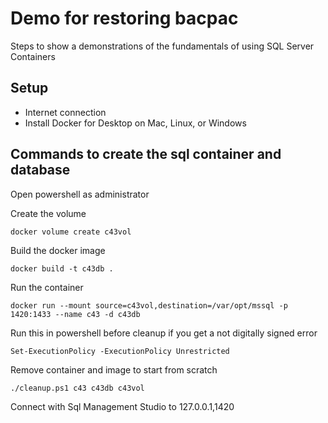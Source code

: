 # Demo for restoring bacpac

Steps to show a demonstrations of the fundamentals of using SQL Server Containers

## Setup

- Internet connection
- Install Docker for Desktop on Mac, Linux, or Windows

## Commands to create the sql container and database

Open powershell as administrator

Create the volume

```
docker volume create c43vol
```

Build the docker image

```
docker build -t c43db .
```
Run the container

```
docker run --mount source=c43vol,destination=/var/opt/mssql -p 1420:1433 --name c43 -d c43db
```

Run this in powershell before cleanup if you get a not digitally signed error

```
Set-ExecutionPolicy -ExecutionPolicy Unrestricted
```

Remove container and image to start from scratch

```
./cleanup.ps1 c43 c43db c43vol
```

Connect with Sql Management Studio to 127.0.0.1,1420
